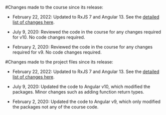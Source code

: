 #Changes made to the course since its release:
- February 22, 2022: Updated to RxJS 7 and Angular 13. See the [detailed list of changes here](https://docs.google.com/document/d/1Kv4j4hEk-7cPh3lWgZoxyewU1IvlNOSPHKuKYb689v0/edit?usp=sharing).


- July 9, 2020: Reviewed the code in the course for any changes required for v10. No code changes required.

- February 2, 2020: Reviewed the code in the course for any changes required for v9. No code changes required.

#Changes made to the project files since its release:
- February 22, 2022: Updated to RxJS 7 and Angular 13. See the [detailed list of changes here](https://docs.google.com/document/d/1Kv4j4hEk-7cPh3lWgZoxyewU1IvlNOSPHKuKYb689v0/edit?usp=sharing).

- July 9, 2020: Updated the code to Angular v10, which modified the packages. Minor changes such as adding function return types.

- February 2, 2020: Updated the code to Angular v9, which only modified the packages not any of the course code.
